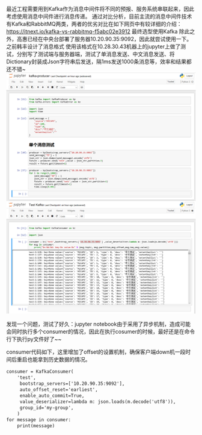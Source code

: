 最近工程需要用到Kafka作为消息中间件将不同的预报、服务系统串联起来，因此考虑使用消息中间件进行消息传递。
通过对比分析，目前主流的消息中间件技术有Kafka和RabbitMQ两类，两者的优劣对比在如下网页中有较详细的介绍：
https://itnext.io/kafka-vs-rabbitmq-f5abc02e3912
最终选型使用Kafka
除此之外，高惠已经在中央台部署了服务器10.20.90.35:9092，因此就尝试使用一下。
之前韩丰设计了消息格式
使用该格式在10.28.30.43机器上的jupyter上做了测试，分别写了测试端与服务器端，测试了单消息发送、中文消息发送、将Dictionary封装成Json字符串后发送，隔1ms发送1000条消息等，效率和结果都还不错~
![](/测试部分/images/1.png)
![](/测试部分/images/2.png)

发现一个问题，测试了好久：jupyter notebook由于采用了异步机制，造成可能会同时执行多个consumer的情况，因此在执行cosumer的时候，最好还是在命令行下执行py文件好了~~

consumer代码如下，这里增加了offset的设置机制，确保客户端down机一段时间后重启也能拿到历史数据的情况。
```
consumer = KafkaConsumer(
    'test',
     bootstrap_servers=['10.20.90.35:9092'],
     auto_offset_reset='earliest',
     enable_auto_commit=True,
     value_deserializer=lambda m: json.loads(m.decode('utf8')),
     group_id='my-group',
    )
for message in consumer:
    print(message)
```

